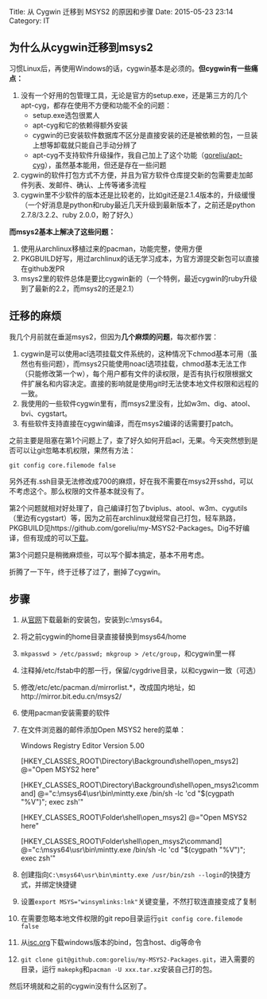Title: 从 Cygwin 迁移到 MSYS2 的原因和步骤
Date: 2015-05-23 23:14
Category: IT

## 为什么从cygwin迁移到msys2

习惯Linux后，再使用Windows的话，cygwin基本是必须的。**但cygwin有一些痛点：**

1. 没有一个好用的包管理工具，无论是官方的setup.exe，还是第三方的几个apt-cyg，都存在使用不方便和功能不全的问题：
    - setup.exe选包很累人
    - apt-cyg和它的依赖得额外安装
    - cygwin的已安装软件数据库不区分是直接安装的还是被依赖的包，一旦装上想等卸载就只能自己手动分辨了
    - apt-cyg不支持软件升级操作，我自己加上了这个功能（[goreliu/apt-cyg](https://github.com/goreliu/apt-cyg)），虽然基本能用，但还是存在一些问题
2. cygwin的软件打包方式不方便，并且为官方软件仓库提交新的包需要走加邮件列表、发邮件、确认、上传等诸多流程
3. cygwin里不少软件的版本还是比较老的，比如git还是2.1.4版本的，升级缓慢（一个好消息是python和ruby最近几天升级到最新版本了，之前还是python 2.7.8/3.2.2、ruby 2.0.0，盼了好久）
    
**而msys2基本上解决了这些问题：**

1. 使用从archlinux移植过来的pacman，功能完整，使用方便
2. PKGBUILD好写，用过archlinux的话无学习成本，为官方源提交新包可以直接在github发PR
3. msys2里的软件总体是要比cygwin新的（一个特例，最近cygwin的ruby升级到了最新的2.2，而msys2的还是2.1）

## 迁移的麻烦

我几个月前就在垂涎msys2，但因为**几个麻烦的问题**，每次都作罢：
1. cygwin是可以使用acl选项挂载文件系统的，这种情况下chmod基本可用（虽然也有些问题），而msys2只能使用noacl选项挂载，chmod基本无法工作（只能修改第一个w），每个用户都有文件的读权限，是否有执行权限根据文件扩展名和内容决定。直接的影响就是使用git时无法使本地文件权限和远程的一致。
2. 我使用的一些软件cygwin里有，而msys2里没有，比如w3m、dig、atool、bvi、cygstart。
3. 有些软件支持直接在cygwin编译，而在msys2编译的话需要打patch。

之前主要是阻塞在第1个问题上了，查了好久如何开启acl，无果。今天突然想到是否可以让git忽略本机权限，果然有方法：

    git config core.filemode false
    
另外还有.ssh目录无法修改成700的麻烦，好在我不需要在msys2开sshd，可以不考虑这个。那么权限的文件基本就没有了。

第2个问题就相对好处理了，自己编译打包了bviplus、atool、w3m、cygutils（里边有cygstart）等，因为之前在archlinux就经常自己打包，轻车熟路，PKGBUILD见https://github.com/goreliu/my-MSYS2-Packages。Dig不好编译，但有现成的可以[下载](http://ftp.isc.org/isc/bind9/)。

第3个问题只是稍微麻烦些，可以写个脚本搞定，基本不用考虑。

折腾了一下午，终于迁移了过了，删掉了cygwin。

## 步骤

1. 从[官网](http://sourceforge.net/projects/msys2/)下载最新的安装包，安装到c:\msys64。
2. 将之前cygwin的home目录直接替换到msys64/home
3. `mkpasswd > /etc/passwd; mkgroup > /etc/group`，和cygwin里一样
4. 注释掉/etc/fstab中的那一行，保留/cygdrive目录，以和cygwin一致（可选）
5. 修改/etc/etc/pacman.d/mirrorlist.*，改成国内地址，如http://mirror.bit.edu.cn/msys2/
6. 使用pacman安装需要的软件
7. 在文件浏览器的邮件添加Open MSYS2 here的菜单：

    Windows Registry Editor Version 5.00
    
    [HKEY_CLASSES_ROOT\Directory\Background\shell\open_msys2]
    @="Open MSYS2 here"
    
    [HKEY_CLASSES_ROOT\Directory\Background\shell\open_msys2\command]
    @="c:\\msys64\\usr\\bin\\mintty.exe /bin/sh -lc 'cd \"$(cygpath \"%V\")\"; exec zsh'"
    
    [HKEY_CLASSES_ROOT\Folder\shell\open_msys2]
    @="Open MSYS2 here"
    
    [HKEY_CLASSES_ROOT\Folder\shell\open_msys2\command]
    @="c:\\msys64\\usr\\bin\\mintty.exe /bin/sh -lc 'cd \"$(cygpath \"%V\")\"; exec zsh'"

8. 创建指向`C:\msys64\usr\bin\mintty.exe /usr/bin/zsh --login`的快捷方式，并绑定快捷键
9. 设置`export MSYS="winsymlinks:lnk"`关键变量，不然打软连直接变成了复制
10. 在需要忽略本地文件权限的git repo目录运行`git config core.filemode false`
11. 从[isc.org](http://ftp.isc.org/isc/bind9/)下载windows版本的bind，包含host、dig等命令
12. `git clone git@github.com:goreliu/my-MSYS2-Packages.git`，进入需要的目录，运行 `makepkg`和`pacman -U xxx.tar.xz`安装自己打的包。

然后环境就和之前的cygwin没有什么区别了。
